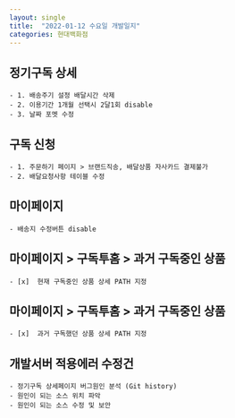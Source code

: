 ```yaml
---
layout: single
title:  "2022-01-12 수요일 개발일지"
categories: 현대백화점
---
```

## 정기구독 상세
    - 1. 배송주기 설정 배달시간 삭제
    - 2. 이용기간 1개월 선택시 2달1회 disable
    - 3. 날짜 포멧 수정
## 구독 신청
    - 1. 주문하기 페이지 > 브랜드직송, 배달상품 자사카드 결제불가
    - 2. 배달요청사항 테이블 수정

## 마이페이지 
    - 배송지 수정버튼 disable

## 마이페이지 > 구독투홈 > 과거 구독중인 상품
    - [x]  현재 구독중인 상품 상세 PATH 지정
    
## 마이페이지 > 구독투홈 > 과거 구독중인 상품
    - [x]  과거 구독했던 상품 상세 PATH 지정

## 개발서버 적용에러 수정건
    - 정기구독 상세페이지 버그원인 분석 (Git history)
    - 원인이 되는 소스 위치 파악
    - 원인이 되는 소스 수정 및 보안
